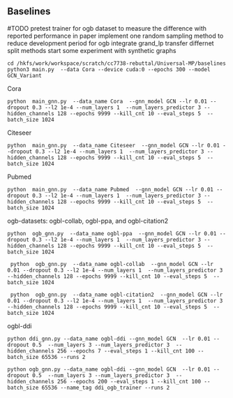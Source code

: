 ## Baselines 

#TODO 
pretest trainer for ogb dataset to measure the difference with reported performance in paper 
implement one random sampling method to reduce development period for ogb
integrate grand_lp 
transfer differnet split methods 
start some experiment with synthetic graphs
```
cd /hkfs/work/workspace/scratch/cc7738-rebuttal/Universal-MP/baselines
python3 main.py  --data Cora --device cuda:0 --epochs 300 --model GCN_Variant 
```

Cora
```
python  main_gnn.py  --data_name Cora  --gnn_model GCN --lr 0.01 --dropout 0.3 --l2 1e-4 --num_layers 1  --num_layers_predictor 3 --hidden_channels 128 --epochs 9999 --kill_cnt 10 --eval_steps 5  --batch_size 1024
```


Citeseer 
```
python  main_gnn.py  --data_name Citeseer  --gnn_model GCN --lr 0.01 --dropout 0.3 --l2 1e-4 --num_layers 1  --num_layers_predictor 3 --hidden_channels 128 --epochs 9999 --kill_cnt 10 --eval_steps 5  --batch_size 1024 
```


Pubmed
```
python  main_gnn.py  --data_name Pubmed  --gnn_model GCN --lr 0.01 --dropout 0.3 --l2 1e-4 --num_layers 1  --num_layers_predictor 3 --hidden_channels 128 --epochs 9999 --kill_cnt 10 --eval_steps 5  --batch_size 1024
```

ogb-datasets:  ogbl-collab, ogbl-ppa, and ogbl-citation2
```
python  ogb_gnn.py  --data_name ogbl-ppa  --gnn_model GCN --lr 0.01 --dropout 0.3 --l2 1e-4 --num_layers 1  --num_layers_predictor 3 --hidden_channels 128 --epochs 9999 --kill_cnt 10 --eval_steps 5  --batch_size 1024
```

```
 python  ogb_gnn.py  --data_name ogbl-collab  --gnn_model GCN --lr 0.01 --dropout 0.3 --l2 1e-4 --num_layers 1  --num_layers_predictor 3 --hidden_channels 128 --epochs 9999 --kill_cnt 10 --eval_steps 5  --batch_size 1024 
```
```
 python  ogb_gnn.py  --data_name ogbl-citation2  --gnn_model GCN --lr 0.01 --dropout 0.3 --l2 1e-4 --num_layers 1  --num_layers_predictor 3 --hidden_channels 128 --epochs 9999 --kill_cnt 10 --eval_steps 5  --batch_size 1024 
```

ogbl-ddi
```
python ddi_gnn.py --data_name ogbl-ddi --gnn_model GCN  --lr 0.01 --dropout 0.5  --num_layers 3 --num_layers_predictor 3  --hidden_channels 256 --epochs 7 --eval_steps 1 --kill_cnt 100 --batch_size 65536 --runs 2
```

```
python ogb_gnn.py --data_name ogbl-ddi --gnn_model GCN  --lr 0.01 --dropout 0.5  --num_layers 3 --num_layers_predictor 3  --hidden_channels 256 --epochs 200 --eval_steps 1 --kill_cnt 100 --batch_size 65536 --name_tag ddi_ogb_trainer --runs 2
```
